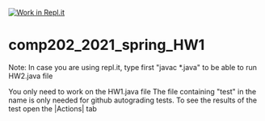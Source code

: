 [![Work in Repl.it](https://classroom.github.com/assets/work-in-replit-14baed9a392b3a25080506f3b7b6d57f295ec2978f6f33ec97e36a161684cbe9.svg)](https://classroom.github.com/online_ide?assignment_repo_id=4361709&assignment_repo_type=AssignmentRepo)
# comp202_2021_spring_HW1

Note: In case you are using repl.it, type first "javac *.java" to be able to run HW2.java file

You only need to work on the HW1.java file
The file containing "test" in the name is only needed for github autograding tests. To see the results of the test open the |Actions| tab

